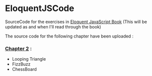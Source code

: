 # EloquentJSCode
SourceCode for the exercises in [Eloquent JavaScript Book](http://eloquentjavascript.net/)
(This will be updated as and when I'll read through the book)

The source code for the following chapter have been uploaded :

### [Chapter 2](https://github.com/resrv/EloquentJSCode/tree/master/code/Chapter2) :
- Looping Triangle
- FizzBuzz
- ChessBoard
